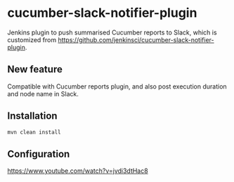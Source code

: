 # cucumber-slack-notifier-plugin
Jenkins plugin to push summarised Cucumber reports to Slack, which is customized from https://github.com/jenkinsci/cucumber-slack-notifier-plugin.

## New feature
Compatible with Cucumber reports plugin, and also post execution duration and node name in Slack.

## Installation

```bash
mvn clean install
```

## Configuration
https://www.youtube.com/watch?v=jvdi3dtHac8